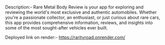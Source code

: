 
Description:- Rare Metal Body Review is your app for exploring and reviewing the world's most exclusive and authentic automobiles. Whether you're a passionate collector, an enthusiast, or just curious about rare cars, this app provides comprehensive information, reviews, and insights into some of the most sought-after vehicles ever built.


Deployed link on render:- https://rarityroad.onrender.com/